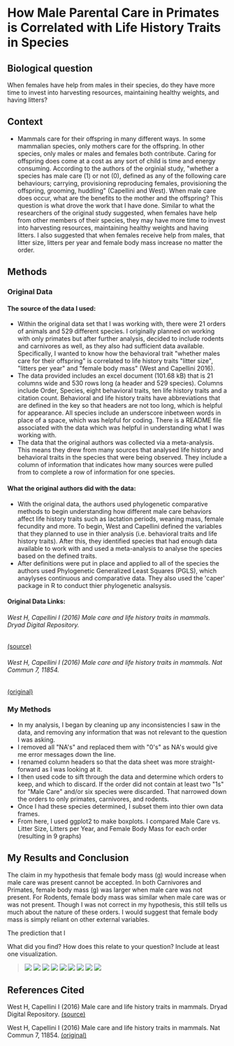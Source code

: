 # How Male Parental Care in Primates is Correlated with Life History Traits in Species
## Biological question
When females have help from males in their species, do they have more time to invest into harvesting resources, maintaining healthy weights, and having litters?

## Context
-  Mammals care for their offspring in many different ways. In some mammalian species, only mothers care for the offspring. In other species, only males or males and females both contribute. Caring for offspring does come at a cost as any sort of child is time and energy consuming. According to the authors of the orginial study, "whether a species has male care (1) or not (0), defined as any of the following care behaviours; carrying, provisioning reproducing females, provisioning the offspring, grooming, huddling" (Capellini and West). When male care does occur, what are the benefits to the mother and the offspring? This question is what drove the work that I have done. Similar to what the researchers of the original study suggested, when females have help from other members of their species, they may have more time to invest into harvesting resources, maintaining healthy weights and having litters. I also suggested that when females receive help from males, that litter size, litters per year and female body mass increase no matter the order.

## Methods
### Original Data
#### The source of the data I used:
- Within the original data set that I was working with, there were 21 orders of animals and 529 different species. I originally planned on working with only primates but after further analysis, decided to include rodents and carnivores as well, as they also had sufficient data available. Specifically, I wanted to know how the behavioral trait "whether males care for their offspring" is correlated to life history traits "litter size", "litters per year" and "female body mass" (West and Capellini 2016). 
- The data provided includes an excel document (101.68 kB) that is 21 columns wide and 530 rows long (a header and 529 species). Columns include Order, Species, eight behavioral traits, ten life history traits and a citation count. Behavioral and life history traits have abbreviations that are defined in the key so that headers are not too long, which is helpful for appearance. All species include an underscore inbetween words in place of a space, which was helpful for coding. There is a README file associated with the data which was helpful in understanding what I was working with.
- The data that the original authors was collected via a meta-analysis. This means they drew from many sources that analysed life history and behavioral traits in the species that were being observed. They include a column of information that indicates how many sources were pulled from to complete a row of information for one species.
#### What the original authors did with the data:
- With the original data, the authors used phylogenetic comparative methods to begin understanding how different male care behaviors affect life history traits such as lactation periods, weaning mass, female fecundity and more. To begin, West and Capellini defined the variables that they planned to use in thier analysis (i.e. behavioral traits and life history traits). After this, they identified species that had enough data available to work with and used a meta-analysis to analyse the species based on the defined traits.
- After definitions were put in place and applied to all of the species the authors used Phylogenetic Generalized Least Squares (PGLS), which anaylyses continuous and comparative data. They also used the 'caper' package in R to conduct thier phylogenetic analsysis.

#### Original Data Links: 
###### West H, Capellini I (2016) Male care and life history traits in mammals. Dryad Digital Repository.
[(source)](https://datadryad.org/stash/dataset/doi:10.5061/dryad.j909k)

###### West H, Capellini I (2016) Male care and life history traits in mammals. Nat Commun 7, 11854.
[(original)](https://www.nature.com/articles/ncomms11854)


### My Methods
- In my analysis, I began by cleaning up any inconsistencies I saw in the data, and removing any information that was not relevant to the question I was asking.
- I removed all "NA's" and replaced them with "0's" as NA's would give me error messages down the line.
- I renamed column headers so that the data sheet was more straight-forward as I was looking at it.
- I then used code to sift through the data and determine which orders to keep, and which to discard. If the order did not contain at least two "1s" for "Male Care" and/or six species were discarded. That narrowed down the orders to only primates, carnivores, and rodents.
- Once I had these species determined, I subset them into thier own data frames.
- From here, I used ggplot2 to make boxplots. I compared Male Care vs. Litter Size, Litters per Year, and Female Body Mass for each order (resulting in 9 graphs)


## My Results and Conclusion
The claim in my hypothesis that female body mass (g) would increase when male care was present cannot be accepted. In both Carnivores and Primates, female body mass (g) was larger when male care was not present. For Rodents, female body mass was similar when male care was or was not present. Though I was not correct in my hypothesis, this still tells us much about the nature of these orders. I would suggest that female body mass is simply reliant on other external variables. 

The prediction that l


What did you find? How does this relate to your question? Include at least one visualization.

>![](https://github.com/allieoleary/CompBioLabsAndHomework/blob/master/IndepProj/Images/FBMCarnivore.jpeg)
>![](https://github.com/allieoleary/CompBioLabsAndHomework/blob/master/IndepProj/Images/FBMPrimates.jpeg)
>![](https://github.com/allieoleary/CompBioLabsAndHomework/blob/master/IndepProj/Images/FBMRodents.jpeg)
>![](https://github.com/allieoleary/CompBioLabsAndHomework/blob/master/IndepProj/Images/LitterSizeCarnivore.jpeg)
>![](https://github.com/allieoleary/CompBioLabsAndHomework/blob/master/IndepProj/Images/LitterSizePrimate.jpeg)
>![](https://github.com/allieoleary/CompBioLabsAndHomework/blob/master/IndepProj/Images/LitterSizeRodents.jpeg)
>![](https://github.com/allieoleary/CompBioLabsAndHomework/blob/master/IndepProj/Images/LpYCarnivore.jpeg)
>![](https://github.com/allieoleary/CompBioLabsAndHomework/blob/master/IndepProj/Images/LpYPrimates.jpeg)
>![](hhttps://github.com/allieoleary/CompBioLabsAndHomework/blob/master/IndepProj/Images/LpYRodents.jpeg)



## References Cited
West H, Capellini I (2016) Male care and life history traits in mammals. Dryad Digital Repository.
[(source)](https://datadryad.org/stash/dataset/doi:10.5061/dryad.j909k)

West H, Capellini I (2016) Male care and life history traits in mammals. Nat Commun 7, 11854.
[(original)](https://www.nature.com/articles/ncomms11854)

